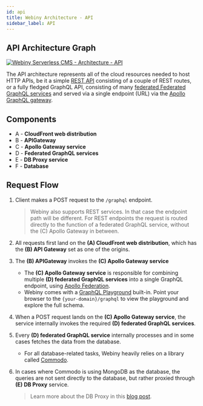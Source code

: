 ```yaml
---
id: api
title: Webiny Architecture - API
sidebar_label: API
---
```


## API Architecture Graph

[![Webiny Serverless CMS - Architecture - API](/img/deep-dive/architecture/webiny-architecture-api.png)](/img/deep-dive/architecture/webiny-architecture-api.png)

The API architecture represents all of the cloud resources needed to host HTTP APIs, be it a simple [REST API](https://en.wikipedia.org/wiki/Representational_state_transfer) consisting of a couple of REST routes, or a fully fledged GraphQL API, consisting of many [federated Federated GraphQL services](https://www.apollographql.com/docs/apollo-server/federation/introduction/) and served via a single endpoint (URL) via the [Apollo GraphQL gateway](https://www.apollographql.com/docs/apollo-server/federation/implementing/). 

## Components

- A - **CloudFront web distribution**
- B - **APIGateway**
- C - **Apollo Gateway service**
- D - **Federated GraphQL services**
- E - **DB Proxy service**
- F - **Database**

## Request Flow

1. Client makes a POST request to the `/graphql` endpoint.

   > Webiny also supports REST services. In that case the endpoint path will be different. For REST endpoints the request is routed directly to the function of a federated GraphQL service, without the (C) Apollo Gateway in between.

2. All requests first land on the **(A) CloudFront web distribution**, which has the **(B) API Gateway** set as one of the origins.

3. The **(B) APIGateway** invokes the **(C) Apollo Gateway service**

   - The **(C) Apollo Gateway service** is responsible for combining multiple **(D) federated GraphQL services** into a single GraphQL endpoint, using [Apollo Federation](https://www.apollographql.com/docs/apollo-server/federation/introduction/).
   - Webiny comes with a [GraphQL Playground](https://github.com/prisma-labs/graphql-playground) built-in. Point your browser to the `{your-domain}/graphql` to view the playground and explore the full schema.

4. When a POST request lands on the **(C) Apollo Gateway service**, the service internally invokes the required **(D) federated GraphQL services**.
5. Every **(D) federated GraphQL service** internally processes and in some cases fetches the data from the database.
   - For all database-related tasks, Webiny heavily relies on a library called [Commodo](/docs/api-development/commodo/introduction).
6. In cases where Commodo is using MongoDB as the database, the queries are not sent directly to the database, but rather proxied through **(E) DB Proxy** service.
   > Learn more about the DB Proxy in this [blog post](https://blog.webiny.com/using-aws-lambda-to-create-a-mongodb-connection-proxy-2bb53c4a0af4).
